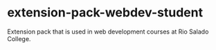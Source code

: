 # extension-pack-webdev-student
Extension pack that is used in web development courses at Rio Salado College.
